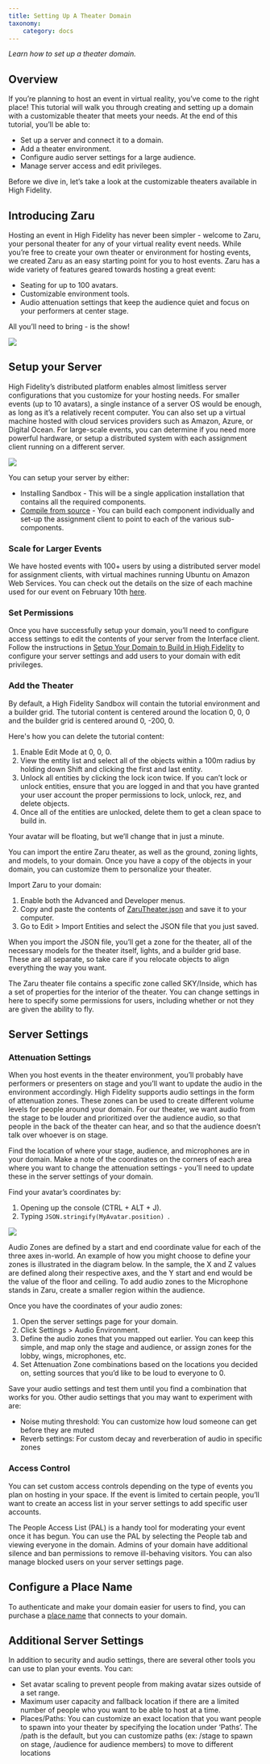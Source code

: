 ```yaml
---
title: Setting Up A Theater Domain
taxonomy:
    category: docs
---
```


*Learn how to set up a theater domain.*

## Overview

If you’re planning to host an event in virtual reality, you’ve come to the right place! This tutorial will walk you through creating and setting up a domain with a customizable theater that meets your needs. At the end of this tutorial, you’ll be able to:

- Set up a server and connect it to a domain.
- Add a theater environment.
- Configure audio server settings for a large audience.
- Manage server access and edit privileges.

Before we dive in, let’s take a look at the customizable theaters available in High Fidelity.

## Introducing Zaru

Hosting an event in High Fidelity has never been simpler - welcome to Zaru, your personal theater for any of your virtual reality event needs. While you’re free to create your own theater or environment for hosting events, we created Zaru as an easy starting point for you to host events. Zaru has a wide variety of features geared towards hosting a great event:

- Seating for up to 100 avatars.
- Customizable environment tools.
- Audio attenuation settings that keep the audience quiet and focus on your performers at center stage.

All you’ll need to bring - is the show!

![](\zaru.png)



## Setup your Server

High Fidelity’s distributed platform enables almost limitless server configurations that you customize for your hosting needs. For smaller events (up to 10 avatars), a single instance of a server OS would be enough, as long as it’s a relatively recent computer. You can also set up a virtual machine hosted with cloud services providers such as Amazon, Azure, or Digital Ocean. For large-scale events, you can determine if you need more powerful hardware, or setup a distributed system with each assignment client running on a different server.

![](architecture-overview.png)

You can setup your server by either:

- Installing Sandbox - This will be a single application installation that contains all the required components.
- [Compile from source](../../../build-guide) - You can build each component individually and set-up the assignment client to point to each of the various sub-components.

### Scale for Larger Events

We have hosted events with 100+ users by using a distributed server model for assignment clients, with virtual machines running Ubuntu on Amazon Web Services. You can check out the details on the size of each machine used for our event on February 10th [here](http://blog.highfidelity.com/blog/2017/2/21/scaling-in-a-single-virtual-reality-space).

### Set Permissions

Once you have successfully setup your domain, you’ll need to configure access settings to edit the contents of your server from the Interface client. Follow the instructions in [Setup Your Domain to Build in High Fidelity](../../../learn-with-us/setup-your-domain-to-build) to configure your server settings and add users to your domain with edit privileges.

### Add the Theater

By default, a High Fidelity Sandbox will contain the tutorial environment and a builder grid. The tutorial content is centered around the location 0, 0, 0 and the builder grid is centered around 0, -200, 0.

Here's how you can delete the tutorial content:

1. Enable Edit Mode at 0, 0, 0.
2. View the entity list and select all of the objects within a 100m radius by holding down Shift and clicking the first and last entity.
3. Unlock all entities by clicking the lock icon twice. If you can’t lock or unlock entities, ensure that you are logged in and that you have granted your user account the proper permissions to lock, unlock, rez, and delete objects.
4. Once all of the entities are unlocked, delete them to get a clean space to build in.

Your avatar will be floating, but we’ll change that in just a minute.

You can import the entire Zaru theater, as well as the ground, zoning lights, and models, to your domain. Once you have a copy of the objects in your domain, you can customize them to personalize your theater.

Import Zaru to your domain:

1. Enable both the Advanced and Developer menus.
2. Copy and paste the contents of [ZaruTheater.json](https://hifi-content.s3.amazonaws.com/liv/production/ZaruTheater.json) and save it to your computer.
3. Go to Edit > Import Entities and select the JSON file that you just saved.

When you import the JSON file, you’ll get a zone for the theater, all of the necessary models for the theater itself, lights, and a builder grid base. These are all separate, so take care if you relocate objects to align everything the way you want.

The Zaru theater file contains a specific zone called SKY/Inside, which has a set of properties for the interior of the theater. You can change settings in here to specify some permissions for users, including whether or not they are given the ability to fly.

## Server Settings

### Attenuation Settings

When you host events in the theater environment, you’ll probably have performers or presenters on stage and you’ll want to update the audio in the environment accordingly. High Fidelity supports audio settings in the form of attenuation zones. These zones can be used to create different volume levels for people around your domain. For our theater, we want audio from the stage to be louder and prioritized over the audience audio, so that people in the back of the theater can hear, and so that the audience doesn’t talk over whoever is on stage.

Find the location of where your stage, audience, and microphones are in your domain. Make a note of the coordinates on the corners of each area where you want to change the attenuation settings - you’ll need to update these in the server settings of your domain.

Find your avatar’s coordinates by:

1. Opening up the console (CTRL + ALT + J).
2. Typing `JSON.stringify(MyAvatar.position) `.

![](audio-settings.png)

Audio Zones are defined by a start and end coordinate value for each of the three axes in-world. An example of how you might choose to define your zones is illustrated in the diagram below. In the sample, the X and Z values are defined along their respective axes, and the Y start and end would be the value of the floor and ceiling. To add audio zones to the Microphone stands in Zaru, create a smaller region within the audience.

Once you have the coordinates of your audio zones:

1. Open the server settings page for your domain.
2. Click Settings > Audio Environment.
3. Define the audio zones that you mapped out earlier. You can keep this simple, and map only the stage and audience, or assign zones for the lobby, wings, microphones, etc.
4. Set Attenuation Zone combinations based on the locations you decided on, setting sources that you’d like to be loud to everyone to 0.

Save your audio settings and test them until you find a combination that works for you. Other audio settings that you may want to experiment with are:

- Noise muting threshold: You can customize how loud someone can get before they are muted
- Reverb settings: For custom decay and reverberation of audio in specific zones

### Access Control

You can set custom access controls depending on the type of events you plan on hosting in your space. If the event is limited to certain people, you’ll want to create an access list in your server settings to add specific user accounts.

The People Access List (PAL) is a handy tool for moderating your event once it has begun. You can use the PAL by selecting the People tab and viewing everyone in the domain. Admins of your domain have additional silence and ban permissions to remove ill-behaving visitors. You can also manage blocked users on your server settings page.

## Configure a Place Name

To authenticate and make your domain easier for users to find, you can purchase a [place name](../place-names) that connects to your domain.

## Additional Server Settings

In addition to security and audio settings, there are several other tools you can use to plan your events. You can:

- Set avatar scaling to prevent people from making avatar sizes outside of a set range.
- Maximum user capacity and fallback location if there are a limited number of people who you want to be able to host at a time.
- Places/Paths: You can customize an exact location that you want people to spawn into your theater by specifying the location under ‘Paths’. The /path is the default, but you can customize paths (ex: /stage to spawn on stage, /audience for audience members) to move to different locations